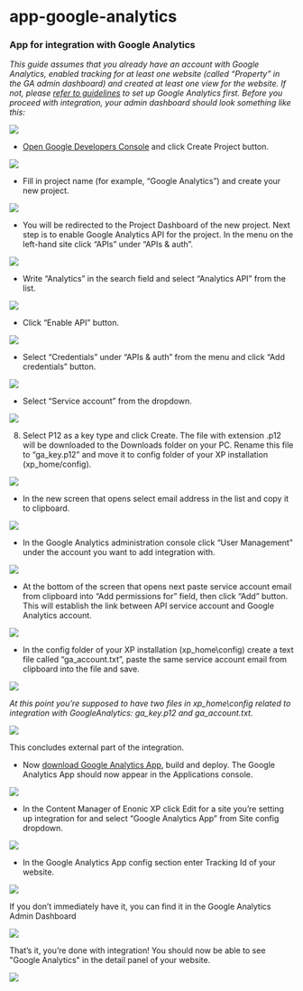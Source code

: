 # app-google-analytics
### App for integration with Google Analytics

*This guide assumes that you already have an account with Google Analytics, enabled tracking for at least one website (called “Property” in the GA admin dashboard) and created at least one view for the website. If not, please [refer to guidelines](https://www.google.com/analytics/) to set up Google Analytics first. Before you proceed with integration, your admin dashboard should look something like this:*

![](src/main/resources/images/ga_00.png)

* [Open Google Developers Console](https://console.developers.google.com/project) and click Create Project button.

![](src/main/resources/images/ga_01.png)

* Fill in project name (for example, “Google Analytics”) and create your new project.

![](src/main/resources/images/ga_02.png)

* You will be redirected to the Project Dashboard of the new project. Next step is to enable Google Analytics API for the project. In the menu on the left-hand site click “APIs” under “APIs & auth”.

![](src/main/resources/images/ga_03.png)

* Write “Analytics” in the search field and select “Analytics API” from the list.

![](src/main/resources/images/ga_04.png)

* Click “Enable API” button.

![](src/main/resources/images/ga_05.png)

* Select “Credentials” under “APIs & auth” from the menu and click “Add credentials” button.

![](src/main/resources/images/ga_06.png)

* Select “Service account” from the dropdown.

![](src/main/resources/images/ga_07.png)

8. Select P12 as a key type and click Create. The file with extension .p12 will be downloaded to the Downloads folder on your PC. Rename this file to “ga_key.p12” and move it to config folder of your XP installation (xp_home/config).

![](src/main/resources/images/ga_08.png)

* In the new screen that opens select email address in the list and copy it to clipboard.

![](src/main/resources/images/ga_09.png)

* In the Google Analytics administration console click “User Management” under the account you want to add integration with.

![](src/main/resources/images/ga_10.png)

* At the bottom of the screen that opens next paste service account email from clipboard into “Add permissions for” field, then click “Add” button. This will establish the link between API service account and Google Analytics account.

![](src/main/resources/images/ga_11.png)

* In the config folder of your XP installation (xp_home\config) create a text file called “ga_account.txt”, paste the same service account email from clipboard into the file and save.

![](src/main/resources/images/ga_12.png)

*At this point you’re supposed to have two files in xp_home\config related to integration with GoogleAnalytics: ga_key.p12 and ga_account.txt.*

![](src/main/resources/images/ga_12_2.png)

This concludes external part of the integration.

* Now [download Google Analytics App](https://github.com/enonic/app-google-analytics.git), build and deploy. The Google Analytics App should now appear in the Applications console.

![](src/main/resources/images/ga_13.png)

* In the Content Manager of Enonic XP click Edit for a site you’re setting up integration for and select “Google Analytics App” from Site config dropdown.

![](src/main/resources/images/ga_14.png)

* In the Google Analytics App config section enter Tracking Id of your website.

![](src/main/resources/images/ga_15.png)

If you don’t immediately have it, you can find it in the Google Analytics Admin Dashboard

![](src/main/resources/images/ga_15_2.png)

That’s it, you’re done with integration!
You should now be able to see "Google Analytics" in the detail panel of your website.

![](src/main/resources/images/ga_15_3.png)
